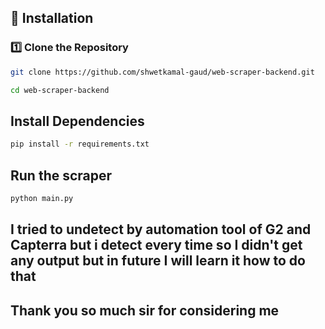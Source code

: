 ## **📌 Installation**
### **1️⃣ Clone the Repository**
```bash
git clone https://github.com/shwetkamal-gaud/web-scraper-backend.git
```
```bash
cd web-scraper-backend
```

## Install Dependencies
```bash
pip install -r requirements.txt
```
## Run the scraper
```bash
python main.py
```

## I tried to undetect by automation tool of G2 and Capterra but i detect every time so I didn't get any output but in future  I will learn it how to do that 

## Thank you so much sir for considering me 

